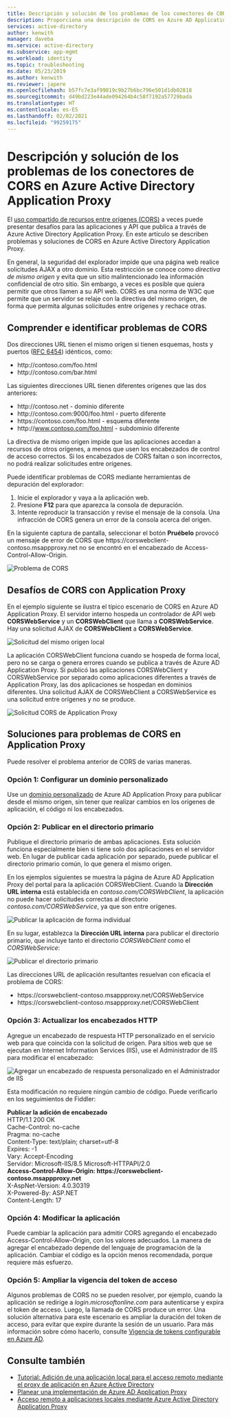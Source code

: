 ```yaml
---
title: Descripción y solución de los problemas de los conectores de CORS en Azure AD Application Proxy
description: Proporciona una descripción de CORS en Azure AD Application Proxy y de cómo identificar y resolver problemas de CORS.
services: active-directory
author: kenwith
manager: daveba
ms.service: active-directory
ms.subservice: app-mgmt
ms.workload: identity
ms.topic: troubleshooting
ms.date: 05/23/2019
ms.author: kenwith
ms.reviewer: japere
ms.openlocfilehash: b57fc7e3af99819c9b27b6bc796e501d1db02818
ms.sourcegitcommit: d49bd223e44ade094264b4c58f7192a57729bada
ms.translationtype: HT
ms.contentlocale: es-ES
ms.lasthandoff: 02/02/2021
ms.locfileid: "99259175"
---
```

# <a name="understand-and-solve-azure-active-directory-application-proxy-cors-issues"></a>Descripción y solución de los problemas de los conectores de CORS en Azure Active Directory Application Proxy

El [uso compartido de recursos entre orígenes (CORS)](https://www.w3.org/TR/cors/) a veces puede presentar desafíos para las aplicaciones y API que publica a través de Azure Active Directory Application Proxy. En este artículo se describen problemas y soluciones de CORS en Azure Active Directory Application Proxy.

En general, la seguridad del explorador impide que una página web realice solicitudes AJAX a otro dominio. Esta restricción se conoce como *directiva de mismo origen* y evita que un sitio malintencionado lea información confidencial de otro sitio. Sin embargo, a veces es posible que quiera permitir que otros llamen a su API web. CORS es una norma de W3C que permite que un servidor se relaje con la directiva del mismo origen, de forma que permita algunas solicitudes entre orígenes y rechace otras.

## <a name="understand-and-identify-cors-issues"></a>Comprender e identificar problemas de CORS

Dos direcciones URL tienen el mismo origen si tienen esquemas, hosts y puertos ([RFC 6454](https://tools.ietf.org/html/rfc6454)) idénticos, como:

-   http:\//contoso.com/foo.html
-   http:\//contoso.com/bar.html

Las siguientes direcciones URL tienen diferentes orígenes que las dos anteriores:

-   http:\//contoso.net - dominio diferente
-   http:\//contoso.com:9000/foo.html - puerto diferente
-   https:\//contoso.com/foo.html - esquema diferente
-   http:\//www.contoso.com/foo.html - subdominio diferente

La directiva de mismo origen impide que las aplicaciones accedan a recursos de otros orígenes, a menos que usen los encabezados de control de acceso correctos. Si los encabezados de CORS faltan o son incorrectos, no podrá realizar solicitudes entre orígenes. 

Puede identificar problemas de CORS mediante herramientas de depuración del explorador:

1. Inicie el explorador y vaya a la aplicación web.
1. Presione **F12** para que aparezca la consola de depuración.
1. Intente reproducir la transacción y revise el mensaje de la consola. Una infracción de CORS genera un error de la consola acerca del origen.

En la siguiente captura de pantalla, seleccionar el botón **Pruébelo** provocó un mensaje de error de CORS que https:\//corswebclient-contoso.msappproxy.net no se encontró en el encabezado de Access-Control-Allow-Origin.

![Problema de CORS](./media/application-proxy-understand-cors-issues/image3.png)

## <a name="cors-challenges-with-application-proxy"></a>Desafíos de CORS con Application Proxy

En el ejemplo siguiente se ilustra el típico escenario de CORS en Azure AD Application Proxy. El servidor interno hospeda un controlador de API web **CORSWebService** y un **CORSWebClient** que llama a **CORSWebService**. Hay una solicitud AJAX de **CORSWebClient** a **CORSWebService**.

![Solicitud del mismo origen local](./media/application-proxy-understand-cors-issues/image1.png)

La aplicación CORSWebClient funciona cuando se hospeda de forma local, pero no se carga o genera errores cuando se publica a través de Azure AD Application Proxy. Si publicó las aplicaciones CORSWebClient y CORSWebService por separado como aplicaciones diferentes a través de Application Proxy, las dos aplicaciones se hospedan en dominios diferentes. Una solicitud AJAX de CORSWebClient a CORSWebService es una solicitud entre orígenes y no se produce.

![Solicitud CORS de Application Proxy](./media/application-proxy-understand-cors-issues/image2.png)

## <a name="solutions-for-application-proxy-cors-issues"></a>Soluciones para problemas de CORS en Application Proxy

Puede resolver el problema anterior de CORS de varias maneras.

### <a name="option-1-set-up-a-custom-domain"></a>Opción 1: Configurar un dominio personalizado

Use un [dominio personalizado](./application-proxy-configure-custom-domain.md) de Azure AD Application Proxy para publicar desde el mismo origen, sin tener que realizar cambios en los orígenes de aplicación, el código ni los encabezados. 

### <a name="option-2-publish-the-parent-directory"></a>Opción 2: Publicar en el directorio primario

Publique el directorio primario de ambas aplicaciones. Esta solución funciona especialmente bien si tiene solo dos aplicaciones en el servidor web. En lugar de publicar cada aplicación por separado, puede publicar el directorio primario común, lo que genera el mismo origen.

En los ejemplos siguientes se muestra la página de Azure AD Application Proxy del portal para la aplicación CORSWebClient.  Cuando la **Dirección URL interna** está establecida en *contoso.com/CORSWebClient*, la aplicación no puede hacer solicitudes correctas al directorio *contoso.com/CORSWebService*, ya que son entre orígenes. 

![Publicar la aplicación de forma individual](./media/application-proxy-understand-cors-issues/image4.png)

En su lugar, establezca la **Dirección URL interna** para publicar el directorio primario, que incluye tanto el directorio *CORSWebClient* como el *CORSWebService*:

![Publicar el directorio primario](./media/application-proxy-understand-cors-issues/image5.png)

Las direcciones URL de aplicación resultantes resuelvan con eficacia el problema de CORS:

- https:\//corswebclient-contoso.msappproxy.net/CORSWebService
- https:\//corswebclient-contoso.msappproxy.net/CORSWebClient

### <a name="option-3-update-http-headers"></a>Opción 3: Actualizar los encabezados HTTP

Agregue un encabezado de respuesta HTTP personalizado en el servicio web para que coincida con la solicitud de origen. Para sitios web que se ejecutan en Internet Information Services (IIS), use el Administrador de IIS para modificar el encabezado:

![Agregar un encabezado de respuesta personalizado en el Administrador de IIS](./media/application-proxy-understand-cors-issues/image6.png)

Esta modificación no requiere ningún cambio de código. Puede verificarlo en los seguimientos de Fiddler:

**Publicar la adición de encabezado**\
HTTP/1.1 200 OK\
Cache-Control: no-cache\
Pragma: no-cache\
Content-Type: text/plain; charset=utf-8\
Expires: -1\
Vary: Accept-Encoding\
Servidor:  Microsoft-IIS/8.5 Microsoft-HTTPAPI/2.0\
**Access-Control-Allow-Origin: https\://corswebclient-contoso.msappproxy.net**\
X-AspNet-Version: 4.0.30319\
X-Powered-By: ASP.NET\
Content-Length: 17

### <a name="option-4-modify-the-app"></a>Opción 4: Modificar la aplicación

Puede cambiar la aplicación para admitir CORS agregando el encabezado Access-Control-Allow-Origin, con los valores adecuados. La manera de agregar el encabezado depende del lenguaje de programación de la aplicación. Cambiar el código es la opción menos recomendada, porque requiere más esfuerzo.

### <a name="option-5-extend-the-lifetime-of-the-access-token"></a>Opción 5: Ampliar la vigencia del token de acceso

Algunos problemas de CORS no se pueden resolver, por ejemplo, cuando la aplicación se redirige a *login.microsoftonline.com* para autenticarse y expira el token de acceso. Luego, la llamada de CORS produce un error. Una solución alternativa para este escenario es ampliar la duración del token de acceso, para evitar que expire durante la sesión de un usuario. Para más información sobre cómo hacerlo, consulte [Vigencia de tokens configurable en Azure AD](../develop/active-directory-configurable-token-lifetimes.md).

## <a name="see-also"></a>Consulte también
- [Tutorial: Adición de una aplicación local para el acceso remoto mediante el proxy de aplicación en Azure Active Directory](application-proxy-add-on-premises-application.md) 
- [Planear una implementación de Azure AD Application Proxy](application-proxy-deployment-plan.md) 
- [Acceso remoto a aplicaciones locales mediante Azure Active Directory Application Proxy](application-proxy.md)